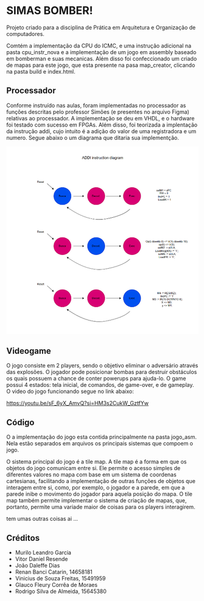 # SIMAS BOMBER!

Projeto criado para a disciplina de Prática em Arquitetura e Organização de computadores.

Comtém a implementação da CPU do ICMC, e uma instrução adicional na pasta cpu_instr_nova e a implementação de um jogo em assembly baseado em bomberman e suas mecanicas. Além disso foi confeccionado um criado de mapas para este jogo, que esta presente na pasa map_creator, clicando na pasta build e index.html.

## Processador

Conforme instruído nas aulas, foram implementadas no processador as funções
descritas pelo professor Simões (e presentes no arquivo Figma) relativas ao 
processador. A implementação se deu em VHDL, e o hardware foi testado com
sucesso em FPGAs. Além disso, foi teorizada a implentação da instrução addi, cujo intuito é a adição do valor de uma registradora e um numero.
Segue abaixo o um diagrama que ditaria sua implementção.

![image info](./cpu_instr_nova/IMG_INST.png)

## Videogame

O jogo consiste em 2 players, sendo o objetivo eliminar o adversário através 
das explosões. O jogador pode posicionar bombas para destruir obstáculos os quais possuem a chance de conter powerups para ajuda-lo.
O game possui 4 estados: tela inicial, de comandos, de game-over, e de gameplay. O video do jogo funcionando segue no link abaixo:

https://youtu.be/sF_6yX_AmvQ?si=HM3s2CukW_GztfYw

## Código

O a implementação do jogo esta contida principalmente na pasta jogo_asm. Nela estão separados em arquivos os principais sistemas que compoem o jogo.

O sistema principal do jogo é a tile map. A tile map é a forma em que os objetos do jogo comunicam entre si. Ele permite o acesso simples de diferentes valores no mapa com base em um sistema de coordenas cartesianas, facilitando a implementação de outras funções de objetos que interagem entre si, como, por exemplo, o jogador e a parede, em que a parede inibe o movimento do jogador para aquela posição do mapa. O tile map também permite implementar o sistema de criação de mapas, que, portanto, permite uma variade maior 
de coisas para os players interagirem.

tem umas outras coisas ai ...

## Créditos

- Murilo Leandro Garcia
- Vitor Daniel Resende 
- João Daleffe Dias
- Renan Banci Catarin, 14658181
- Vinicius de Souza Freitas, 15491959
- Glauco Fleury Corrêa de Moraes
- Rodrigo Silva de Almeida, 15645380
